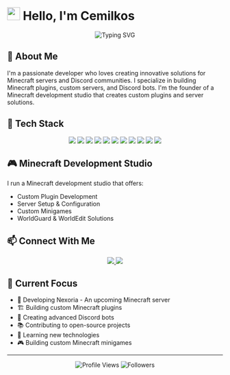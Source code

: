 # <img src="https://raw.githubusercontent.com/iampavangandhi/iampavangandhi/master/gifs/Hi.gif" width="30px"> Hello, I'm Cemilkos

<div align="center">
  <img src="https://readme-typing-svg.herokuapp.com?font=Fira+Code&pause=1000&width=435&lines=Minecraft+Developer;Discord+Bot+Developer;Java+Developer" alt="Typing SVG" />
</div>

## 🚀 About Me

I'm a passionate developer who loves creating innovative solutions for Minecraft servers and Discord communities. I specialize in building Minecraft plugins, custom servers, and Discord bots. I'm the founder of a Minecraft development studio that creates custom plugins and server solutions.

## 💫 Tech Stack

<div align="center">
  <img src="https://img.shields.io/badge/-Java-ED8B00?style=for-the-badge&logo=java&logoColor=white" />
  <img src="https://img.shields.io/badge/-Python-3776AB?style=for-the-badge&logo=python&logoColor=white" />
  <img src="https://img.shields.io/badge/-JavaScript-F7DF1E?style=for-the-badge&logo=javascript&logoColor=black" />
  <img src="https://img.shields.io/badge/-Node.js-339933?style=for-the-badge&logo=node.js&logoColor=white" />
  <img src="https://img.shields.io/badge/-Discord.js-7289DA?style=for-the-badge&logo=discord&logoColor=white" />
  <img src="https://img.shields.io/badge/-HTML5-E34F26?style=for-the-badge&logo=html5&logoColor=white" />
  <img src="https://img.shields.io/badge/-CSS3-1572B6?style=for-the-badge&logo=css3&logoColor=white" />
  <img src="https://img.shields.io/badge/-Spigot-FFA500?style=for-the-badge&logo=spigot&logoColor=white" />
  <img src="https://img.shields.io/badge/-Paper-FFA500?style=for-the-badge&logo=paper&logoColor=white" />
  <img src="https://img.shields.io/badge/-Git-F05032?style=for-the-badge&logo=git&logoColor=white" />
  <img src="https://img.shields.io/badge/-GitHub-181717?style=for-the-badge&logo=github&logoColor=white" />
</div>

## 🎮 Minecraft Development Studio

I run a Minecraft development studio that offers:
- Custom Plugin Development
- Server Setup & Configuration
- Custom Minigames
- WorldGuard & WorldEdit Solutions

## 📫 Connect With Me

<div align="center">
  <a href="https://discord.gg/cemilkos_">
    <img src="https://img.shields.io/badge/-Discord-7289DA?style=for-the-badge&logo=discord&logoColor=white" />
  </a>
  <a href="mailto:cemilkos19@gmail.com">
    <img src="https://img.shields.io/badge/-Email-D14836?style=for-the-badge&logo=gmail&logoColor=white" />
  </a>
</div>

## 🎯 Current Focus

- 🔧 Developing Nexoria - An upcoming Minecraft server
- 🏗️ Building custom Minecraft plugins
- 🤖 Creating advanced Discord bots
- 📚 Contributing to open-source projects
- 🚀 Learning new technologies
- 🎮 Building custom Minecraft minigames

---

<div align="center">
  <img src="https://komarev.com/ghpvc/?username=cemilkos&color=blueviolet&style=for-the-badge" alt="Profile Views" />
  <img src="https://img.shields.io/github/followers/cemilkos?label=Followers&style=for-the-badge&color=blueviolet" alt="Followers" />
</div> 

